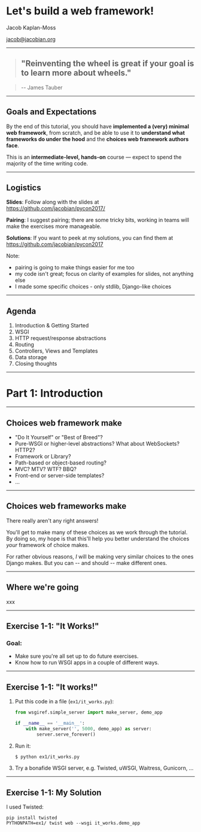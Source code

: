 
# Let's build a web framework!

Jacob Kaplan-Moss

[jacob@jacobian.org](mailto:jacob@jacobian.org)

---

> ## "Reinventing the wheel is great if your goal is to learn more about wheels." 

> -- James Tauber

---

## Goals and Expectations

By the end of this tutorial, you should have **implemented a (very) minimal web framework**, from scratch, and be able to use it to **understand what frameworks do under the hood** and the **choices web framework authors face**.

This is an **intermediate-level, hands-on** course — expect to spend the majority of the time writing code.

---

## Logistics

**Slides**: Follow along with the slides at https://github.com/jacobian/pycon2017/

**Pairing**: I suggest pairing; there are some tricky bits, working in teams will make the exercises more manageable.

**Solutions**: If you want to peek at my solutions, you can find them at https://github.com/jacobian/pycon2017

Note:
- pairing is going to make things easier for me too
- my code isn't great; focus on clarity of examples for slides, not anything else
- I made some specific choices - only stdlib, Django-like choices

---

## Agenda

1. Introduction & Getting Started
2. WSGI
3. HTTP request/response abstractions
4. Routing
5. Controllers, Views and Templates
6. Data storage
7. Closing thoughts

---

# Part 1: Introduction

---

## Choices web framework make

- "Do It Yourself" or "Best of Breed"?
- Pure-WSGI or higher-level abstractions? What about WebSockets? HTTP2?
- Framework or Library?
- Path-based or object-based routing?
- MVC? MTV? WTF? BBQ?
- Front-end or server-side templates?
- ... 

---

## Choices web frameworks make

There really aren't any right answers!

You'll get to make many of these choices as we work through the tutorial. By doing so, my hope is that this'll help you better understand the choices _your_ framework of choice makes.

For rather obvious reasons, _I_ will be making very similar choices to the ones Django makes. But you can -- and should -- make different ones.

---

## Where we're going

xxx

---

## Exercise 1-1: "It Works!"

### Goal:

- Make sure you're all set up to do future exercises.
- Know how to run WSGI apps in a couple of different ways.

---

## Exercise 1-1: "It works!"

1. Put this code in a file (`ex1/it_works.py`):

    ```python
    from wsgiref.simple_server import make_server, demo_app

    if __name__ == '__main__':
        with make_server('', 5000, demo_app) as server:
            server.serve_forever()
    ```

2. Run it: 

    ```sh
    $ python ex1/it_works.py
    ```

3. Try a bonafide WSGI server, e.g. Twisted, uWSGI, Waitress, Gunicorn, ...

---

## Exercise 1-1: My Solution

I used Twisted:

```
pip install twisted
PYTHONPATH=ex1/ twist web --wsgi it_works.demo_app
```
